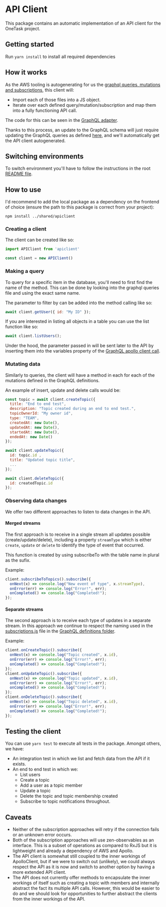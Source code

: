 # API Client

This package contains an automatic implementation of an API client for the OneTask project.

## Getting started

Run `yarn install` to install all required dependencies

## How it works

As the AWS tooling is autogenerating for us the [graphql queries, mutations and subscriptions](src/graphql/), this client will:

* Import each of those files into a JS object.
* Iterate over each defined query/mutation/subscription and map them into a fully functioning API call.

The code for this can be seen in the [GraphQL adapter](src/GraphqlAdapter.js).

Thanks to this process, an update to the GraphQL schema will just require updating the GraphQL queries as defined [here](src/graphql/), and we'll automatically get the API client autogenerated.

## Switching environments

To switch environment you'll have to follow the instructions in the root [README file](../../README.md).

## How to use

I'd recommend to add the local package as a dependency on the frontend of choice (ensure the path to this package is correct from your project):

`npm install ../shared/apiclient`

### Creating a client

The client can be created like so:

```javascript
import APIClient from 'apiclient'

const client = new APIClient()
```

### Making a query

To query for a specific item in the database, you'll need to first find the name of the method. This can be done by looking into the graphql queries file and using the exact same name.

The parameter to filter by can be added into the method calling like so:

```javascript
await client.getUser({ id: "My ID" });
```

If you are interested in listing all objects in a table you can use the list function like so:

```javascript
await client.listUsers();
```

Under the hood, the parameter passed in will be sent later to the API by inserting them into the variables property of the [GraphQL apollo client call](https://www.apollographql.com/docs/react/data/queries/).

### Mutating data

Similarly to queries, the client will have a method in each for each of the mutations defined in the GraphQL definitions.

An example of insert, update and delete calls would be:

```javascript
const topic = await client.createTopic({
  title: "End to end test",
  description: "Topic created during an end to end test.",
  topicOwnerId: "My owner id",
  type: "TEAM",
  createdAt: new Date(),
  updatedAt: new Date(),
  startedAt: new Date(),
  endedAt: new Date()
});

await client.updateTopic({
  id: topic.id ,
  title: "Updated topic title",
  ...
});

await client.deleteTopic({
  id: createdTopic.id
});
```

### Observing data changes

We offer two different approaches to listen to data changes in the API.

#### Merged streams

The first approach is to receive in a single stream all updates possible (create/update/delete), including a property `streamType` which is either `create`, `update` or `delete` to identify the type of event that occurred.

This function is created by using subscribeTo with the table name in plural as the sufix.

Example:

```javascript
client.subscribeToTopics().subscribe({
  onNext(x) => console.log("New event of type", x.streamType),
  onError(err) => console.log("Error!", err);
  onCompleted() => console.log("Completed!");
});
```

#### Separate streams

The second approach is to receive each type of updates in a separate stream. In this approach we continue to respect the naming used in the [subscriptions.js](src/graphql/subscriptions.js) file in the [GraphQL definitions folder](src/graphql).

Example:

```javascript
client.onCreateTopic().subscribe({
  onNext(x) => console.log("Topic created", x.id),
  onError(err) => console.log("Error!", err);
  onCompleted() => console.log("Completed!");
});
client.onUpdateTopic().subscribe({
  onNext(x) => console.log("Topic updated", x.id),
  onError(err) => console.log("Error!", err);
  onCompleted() => console.log("Completed!");
});
client.onDeleteTopic().subscribe({
  onNext(x) => console.log("Topic deleted", x.id),
  onError(err) => console.log("Error!", err);
  onCompleted() => console.log("Completed!");
});
```

## Testing the client

You can use `yarn test` to execute all tests in the package. Amongst others, we have:

* An integration test in which we list and fetch data from the API if it exists.
* An end to end test in which we:
  * List users
  * Create a topic
  * Add a user as a topic member
  * Update a topic
  * Delete the topic and topic membership created
  * Subscribe to topic notifications throughout.

## Caveats

* Neither of the subscription approaches will retry if the connection fails or an unknown error occurs.
* Both of the subscription approaches will use zen-observables as an interface. This is a subset of operations as compared to RxJS but it is lightweight and already a dependency of AWS and Apollo.
* The API client is somewhat still coupled to the inner workings of ApolloClient, but if we were to switch out (unlikely), we could always respect the API as it is now and switch to another option by having a more extended API client.
* The API does not currently offer methods to encapsulate the inner workings of itself such as creating a topic with members and internally abstract the fact its multiple API calls. However, this would be easier to do and we should look for opportunities to further abstract the clients from the inner workings of the API.
